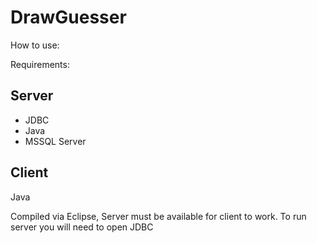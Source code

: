 # DrawGuesser

How to use:

Requirements:

Server
----------------
- JDBC
- Java
- MSSQL Server

Client
----------------
Java

Compiled via Eclipse, Server must be available for client to work.
To run server you will need to open JDBC 
